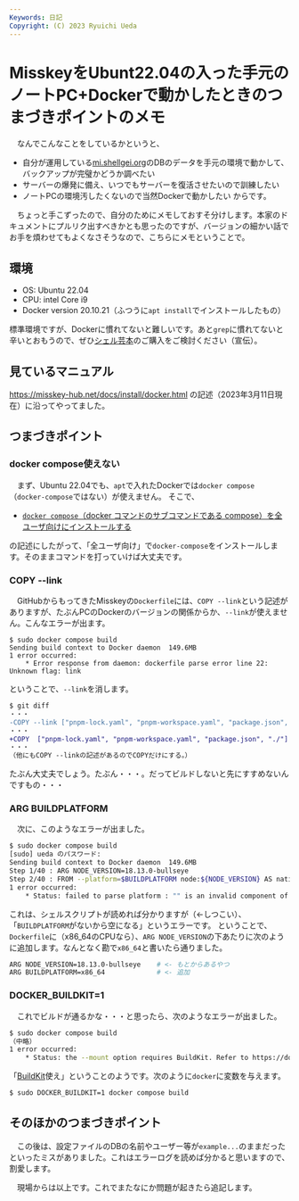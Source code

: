 ```yaml
---
Keywords: 日記
Copyright: (C) 2023 Ryuichi Ueda
---
```


# MisskeyをUbunt22.04の入った手元のノートPC+Dockerで動かしたときのつまづきポイントのメモ

　なんでこんなことをしているかというと、
* 自分が運用している[mi.shellgei.org](https://mi.shellgei.org)のDBのデータを手元の環境で動かして、バックアップが完璧かどうか調べたい
* サーバーの爆発に備え、いつでもサーバーを復活させたいので訓練したい
* ノートPCの環境汚したくないので当然Dockerで動かしたい
からです。

　ちょっと手こずったので、自分のためにメモしておすそ分けします。本家のドキュメントにプルリク出すべきかとも思ったのですが、バージョンの細かい話でお手を煩わせてもよくなさそうなので、こちらにメモということで。

## 環境

* OS: Ubuntu 22.04
* CPU: intel Core i9
* Docker version 20.10.21（ふつうに`apt install`でインストールしたもの）

標準環境ですが、Dockerに慣れてないと難しいです。あと`grep`に慣れてないと辛いとおもうので、ぜひ[シェル芸本](https://amzn.to/3T9tsDL)のご購入をご検討ください（宣伝）。

## 見ているマニュアル

https://misskey-hub.net/docs/install/docker.html の記述（2023年3月11日現在）に沿ってやってました。

## つまづきポイント

### docker compose使えない

　まず、Ubuntu 22.04でも、`apt`で入れたDockerでは`docker compose`
（`docker-compose`ではない）が使えません。
そこで、

* [`docker compose`（docker コマンドのサブコマンドである compose）を全ユーザ向けにインストールする](https://qiita.com/JunkiHiroi/items/3bf722af3e77c73a1625#%E3%82%A4%E3%83%B3%E3%82%B9%E3%83%88%E3%83%BC%E3%83%AB%E6%96%B9%E6%B3%95)

の記述にしたがって、「全ユーザ向け」で`docker-compose`をインストールします。そのままコマンドを打っていけば大丈夫です。


### COPY --link

　GitHubからもってきたMisskeyの`Dockerfile`には、`COPY --link`という記述がありますが、たぶんPCのDockerのバージョンの関係からか、`--link`が使えません。こんなエラーが出ます。

```
$ sudo docker compose build
Sending build context to Docker daemon  149.6MB
1 error occurred:
	* Error response from daemon: dockerfile parse error line 22: Unknown flag: link
```

ということで、`--link`を消します。

```diff
$ git diff
・・・
-COPY --link ["pnpm-lock.yaml", "pnpm-workspace.yaml", "package.json", "./"]
・・・
+COPY  ["pnpm-lock.yaml", "pnpm-workspace.yaml", "package.json", "./"]
・・・
（他にもCOPY --linkの記述があるのでCOPYだけにする。）
```

たぶん大丈夫でしょう。たぶん・・・。だってビルドしないと先にすすめないんですもの・・・

### ARG BUILDPLATFORM

　次に、このようなエラーが出ました。

```bash
$ sudo docker compose build
[sudo] ueda のパスワード:
Sending build context to Docker daemon  149.6MB
Step 1/40 : ARG NODE_VERSION=18.13.0-bullseye
Step 2/40 : FROM --platform=$BUILDPLATFORM node:${NODE_VERSION} AS native-builder
1 error occurred:
	* Status: failed to parse platform : "" is an invalid component of "": platform specifier component must match "^[A-Za-z0-9_-]+$": invalid argument, Code: 1
```

これは、シェルスクリプトが読めれば分かりますが（←しつこい）、「`BUILDPLATFORM`がないから空になる」というエラーです。
ということで、`Dockerfile`に（x86_64のCPUなら）、`ARG NODE_VERSION`の下あたりに次のように追加します。なんとなく勘で`x86_64`と書いたら通りました。
```bash
ARG NODE_VERSION=18.13.0-bullseye    # <- もとからあるやつ
ARG BUILDPLATFORM=x86_64             # <- 追加
```

### DOCKER_BUILDKIT=1

　これでビルドが通るかな・・・と思ったら、次のようなエラーが出ました。

```bash
$ sudo docker compose build
（中略）
1 error occurred:
	* Status: the --mount option requires BuildKit. Refer to https://docs.docker.com/go/buildkit/ to learn how to build images with BuildKit enabled, Code: 1
```

「[BuildKit](https://docs.docker.jp/develop/develop-images/build_enhancements.html#to-enable-buildkit-builds)使え」ということのようです。次のように`docker`に変数を与えます。

```bash
$ sudo DOCKER_BUILDKIT=1 docker compose build
```

## そのほかのつまづきポイント

　この後は、設定ファイルのDBの名前やユーザー等が`example...`のままだったといったミスがありました。これはエラーログを読めば分かると思いますので、割愛します。


　現場からは以上です。これでまたなにか問題が起きたら追記します。
